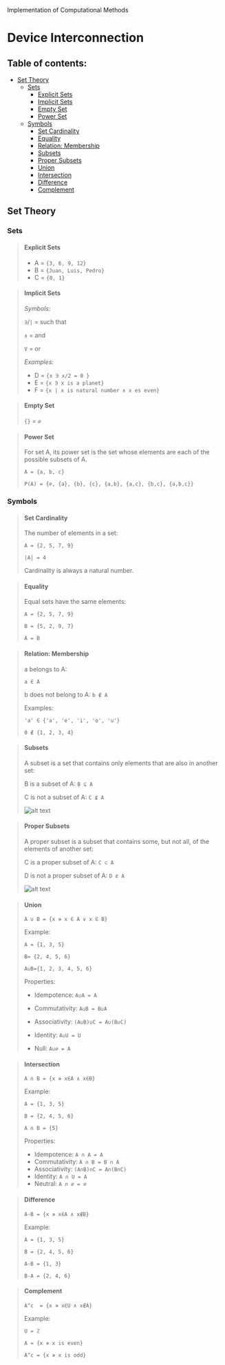 Implementation of Computational Methods


# Device Interconnection<!-- omit in toc -->

## Table of contents:<!-- omit in toc -->

- [Set Theory](#set-theory)
  - [Sets](#sets)
    - [Explicit Sets](#explicit-sets)
    - [Implicit Sets](#implicit-sets)
    - [Empty Set](#empty-set)
    - [Power Set](#power-set)
  - [Symbols](#symbols)
    - [Set Cardinality](#set-cardinality)
    - [Equality](#equality)
    - [Relation: Membership](#relation-membership)
    - [Subsets](#subsets)
    - [Proper Subsets](#proper-subsets)
    - [Union](#union)
    - [Intersection](#intersection)
    - [Difference](#difference)
    - [Complement](#complement)




## Set Theory

### Sets

<blockquote>

#### Explicit Sets

- A = `{3, 6, 9, 12}`
- B = `{Juan, Luis, Pedro}`
- C = `{0, 1}`

</blockquote>

<blockquote>

#### Implicit Sets

*Symbols:*

`∋`/`|` = such that

`∧` = and

`V` = or

*Examples:*

- D = `{x ∋ x/2 = 0 }`
- E = `{x ∋ x is a planet}`
- F = `{x | x is natural number ∧ x es even}`

</blockquote>


<blockquote>

#### Empty Set

`{}` = `∅`




</blockquote>

<blockquote>

#### Power Set

For set A, its power set is the set whose elements are each of the possible subsets of A.

`A = {a, b, c}`


`P(A) = {∅, {a}, {b}, {c}, {a,b}, {a,c}, {b,c}, {a,b,c}}`
</blockquote>





### Symbols 

<blockquote>

#### Set Cardinality  


The number of elements in a set:


`A = {2, 5, 7, 9}`

`|A| = 4`

Cardinality is always a natural number.
</blockquote>

<blockquote>

#### Equality

Equal sets have the same elements:

`A = {2, 5, 7, 9}`

`B = {5, 2, 9, 7}`

`A = B`

</blockquote>



<blockquote>

#### Relation: Membership

a belongs to A:

`a ∈ A`

b does not belong to A:
`b ∉ A`

Examples:

`'a' ∈ {'a', 'e', 'i', 'o', 'u'}`

`0 ∉ {1, 2, 3, 4}`


</blockquote>



<blockquote>

#### Subsets


A subset is a set that contains only elements that are also in another set:

B is a subset of A:
`B ⊆ A`

C is not a subset of A:
`C ⊈ A`

![alt text](https://i.imgur.com/yKZID8Q.png)

</blockquote>


<blockquote>

#### Proper Subsets

A proper subset is a subset that contains some, but not all, of the elements of another set:

C is a proper subset of A:
`C ⊂ A`

D is not a proper subset of A:
`D ⊄ A`


![alt text](https://i.imgur.com/yKZID8Q.png)

</blockquote>




<blockquote>

#### Union


`A ∪ B = {x ∍ x ∈ A ∨ x ∈ B}`

Example:

`A = {1, 3, 5} `

`B= {2, 4, 5, 6} `

`A∪B={1, 2, 3, 4, 5, 6}`

Properties:

- Idempotence: `A∪A = A `

- Commutativity: `A∪B = B∪A `

- Associativity: `(A∪B)∪C = A∪(B∪C) `

- Identity: `A∪U = U` 

- Null: `A∪∅ = A`


</blockquote>


<blockquote>

#### Intersection

`A ∩ B = {x ∍ x∈A ∧ x∈B}`


Example:

`A = {1, 3, 5}`

`B = {2, 4, 5, 6}`

`A ∩ B = {5}`

Properties:
- Idempotence: `A ∩ A = A `
- Commutativity: `A ∩ B = B ∩ A `
- Associativity: `(A∩B)∩C = A∩(B∩C) `
- Identity: `A ∩ U = A` 
- Neutral: `A ∩ ∅ = ∅` 

</blockquote>




<blockquote>

#### Difference

`A-B = {x ∍ x∈A ∧ x∉B}`

Example:

`A = {1, 3, 5} `

`B = {2, 4, 5, 6} `

`A-B = {1, 3} `

`B-A = {2, 4, 6}`


</blockquote>

<blockquote>

#### Complement 

`A^c  = {x ∍ x∈U ∧ x∉A}` 


Example:

`U = ℤ` 

`A = {x ∍ x is even} `

`A^c = {x ∍ x is odd}`



</blockquote>

